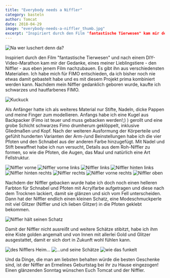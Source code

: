 ```yaml
---
title: "Everybody needs a Niffler"
category: basteln
author: Tomcat
date: 2018-04-29
image: "everybody-needs-a-niffler_thumb.jpg"
excerpt: "Inspiriert durch den Film "fantastische Tierwesen" kam mir der Gedanke, eines meiner Lieblingstiere - den Niffler - aus eben jenem Film nachzubauen."
---
```


![Na wer luschert denn da?](_1150390.jpg)

Inspiriert durch den Film "fantastische Tierwesen" und nach einem DIY-Video-Marathon kam mir der Gedanke, eines meiner Lieblingstiere - den Niffler - aus eben jenem Film nachzubauen. Es gibt ihn aus verschiedensten Materialien. Ich habe mich für FIMO entschieden, da ich bisher noch nie etwas damit gebastelt habe und es mit diesem Projekt prima kombiniert werden kann. Nachdem mein Niffler gedanklich geboren wurde, kaufte ich schwarzes und hautfarbenes FIMO.

![Kuckuck](_1150380.jpg) 

Als Anfänger hatte ich als weiteres Material nur Stifte, Nadeln, dicke Pappen und meine Finger zum modellieren. Anfangs habe ich eine Kugel aus Backpacker (Fimo ist teuer und muss gebacken werden!;) ) gerollt und eine grobe Schicht schwarzes Fimo drumherum geklöppelt, inklusive Gliedmaßen und Kopf. Nach der weiteren Ausformung der Körperteile und gefühlt hunderten Varianten der Arm-/und Beinstellungen habe ich die vier Pfoten und den Schnabel aus der anderen Farbe hinzugefügt. Mit Nadel und Stift bewaffnet habe ich nun versucht, Details aus dem Roh-Niffler zu formen, so wie die Pfoten, die Augen, das Maul und natürlich eine Art Fellstruktur. 

![Niffler vorne](_1150387.jpg)
![Niffler vorne links](_1150381.jpg)
![Niffler links](_1150382.jpg)
![Niffler hinten links](_1150383.jpg)
![Niffler hinten rechts](_1150384.jpg)
![Niffler rechts](_1150385.jpg)
![Niffler vorne rechts](_1150386.jpg)
![Niffler oben](_1150388.jpg)

Nachdem der Niffler gebacken wurde habe ich doch noch einen helleren Farbton für Schnabel und Pfoten mit Acrylfarbe aufgetragen und diese nach dem Trocknen lackiert, damit sie glänzen und sich vom Fell unterscheiden. Dann hat der Niffler endlich einen kleinen Schatz, eine Modeschmuckperle mit viel Glitzer (Niffler und ich lieben Glitzer) in die Pfoten geklebt bekommen. 

![Niffler hält seinen Schatz](_1150375.jpg)

Damit der Niffler nicht ausreißt und weitere Schätze stibitzt, habe ich ihm eine Kiste golden angemalt und von Innen mit allerlei Gold und Glitzer ausgestattet, damit er sich dort in Zukunft wohl fühlen kann. 

![des Nifflers Heim...](_1150369.jpg)
![...und seine Schätze](_1150378.jpg)
![wie das funkelt](_1150376.jpg)

Und da Dinge, die man am liebsten behalten würde die besten Geschenke sind, ist der Niffler an Ermelines Geburtstag bei ihr zu Hause eingezogen! Einen glänzenden Sonntag wünschen Euch Tomcat und der Niffler.
